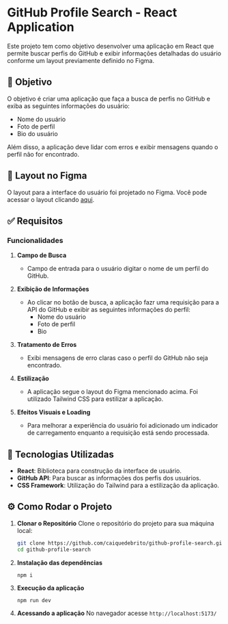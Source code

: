 # GitHub Profile Search - React Application

Este projeto tem como objetivo desenvolver uma aplicação em React que permite buscar perfis do GitHub e exibir informações detalhadas do usuário conforme um layout previamente definido no Figma.

## 📝 Objetivo

O objetivo é criar uma aplicação que faça a busca de perfis no GitHub e exiba as seguintes informações do usuário:

- Nome do usuário
- Foto de perfil
- Bio do usuário

Além disso, a aplicação deve lidar com erros e exibir mensagens quando o perfil não for encontrado.

## 🔗 Layout no Figma

O layout para a interface do usuário foi projetado no Figma. Você pode acessar o layout clicando [aqui](https://www.figma.com/proto/DqtFxC6312M32mLt8FpJjq/inovation-class?page-id=22%3A2864&node-id=22-4293&viewport=359%2C115%2C0.25&t=SHsEqEgaMrXGMKwv-1&scaling=scale-down-width&content-scaling=fixed&starting-point-node-id=22%3A4293&show-proto-sidebar=1).

## ✅ Requisitos

### Funcionalidades

1. **Campo de Busca**
   - Campo de entrada para o usuário digitar o nome de um perfil do GitHub.
   
2. **Exibição de Informações**
   - Ao clicar no botão de busca, a aplicação fazr uma requisição para a API do GitHub e exibir as seguintes informações do perfil:
     - Nome do usuário
     - Foto de perfil
     - Bio

3. **Tratamento de Erros**
   - Exibi mensagens de erro claras caso o perfil do GitHub não seja encontrado.

4. **Estilização**
   - A aplicação segue o layout do Figma mencionado acima. Foi utilizado Tailwind CSS para estilizar a aplicação.

4. **Efeitos Visuais e Loading**
   - Para melhorar a experiência do usuário foi adicionado um indicador de carregamento enquanto a requisição está sendo processada.

## 🚀 Tecnologias Utilizadas

- **React**: Biblioteca para construção da interface de usuário.
- **GitHub API**: Para buscar as informações dos perfis dos usuários.
- **CSS Framework**: Utilização do Tailwind para a estilização da aplicação.

## ⚙️ Como Rodar o Projeto

1. **Clonar o Repositório**
   Clone o repositório do projeto para sua máquina local:

   ```bash
   git clone https://github.com/caiquedebrito/github-profile-search.git
   cd github-profile-search

2. **Instalação das dependências**
    ```
    npm i
    ```

3. **Execução da aplicação**
    ```
    npm run dev
    ```

4. **Acessando a aplicação**
  No navegador acesse `http://localhost:5173/`